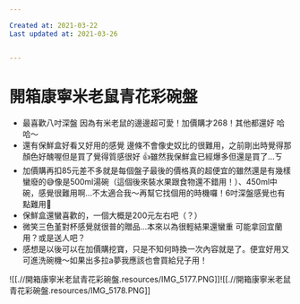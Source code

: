 ```yaml
---

Created at: 2021-03-22
Last updated at: 2021-03-26


---
```


# 開箱康寧米老鼠青花彩碗盤


* 最喜歡八吋深盤 因為有米老鼠的邊邊超可愛！加價購才268！其他都還好 哈哈～
* 還有保鮮盒好看又好用的感覺 邊條不會像史奴比的很難用，之前剛出時覺得那顏色好醜喔但是買了覺得質感很好 👍雖然我保鮮盒已經爆多但還是買了...ㄎ
* 加價購再扣85元差不多就是每個盤子最後的價格真的超便宜的雖然還是有幾樣蠻廢的😅像是500ml湯碗（這個後來裝水果跟食物還不錯用！）、450ml中碗，感覺很難用啊...不太適合我～再幫它找個用的時機囉！6吋深盤感覺也有點難用🥲
* 保鮮盒還蠻喜歡的，一個大概是200元左右吧（？）
* 微笑三色堇對杯感覺就很普的贈品...本來以為很輕結果還蠻重 可能拿回宜蘭用？或是送人吧？
* 感想是以後可以在加價購挖寶，只是不知何時換一次內容就是了。便宜好用又可進洗碗機～如果出多拉a夢我應該也會買給兒子用！

![[.//開箱康寧米老鼠青花彩碗盤.resources/IMG_5177.PNG]]![[.//開箱康寧米老鼠青花彩碗盤.resources/IMG_5178.PNG]]

